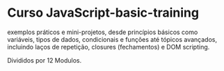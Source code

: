 # Curso JavaScript-basic-training

exemplos práticos e mini-projetos, desde princípios básicos como variáveis, tipos de dados, condicionais e funções até tópicos avançados, incluindo laços de repetição, closures (fechamentos) e DOM scripting.
<p>Divididos por 12 Modulos.</p>

